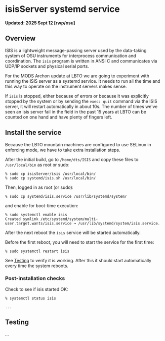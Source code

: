 # isisServer systemd service

**Updated: 2025 Sept 12 [rwp/osu]**

## Overview

ISIS is a lightweight message-passing server used by the data-taking system of OSU instruments 
for interprocess communication and coordination. The `isis` program is written in ANSI C and 
communicates via UDP/IP sockets and physical serial ports.

For the MODS Archon update at LBTO we are going to experiment with running the ISIS server as
a systemd service.  It needs to run all the time and this way to operate on the instrument
servers makes sense.  

If `isis` is stopped, either because of errors or because it was explicitly stopped by the system or
by sending the `exec: quit` command via the ISIS server, it will restart automatically in about 10s.
The number of times we've seen an isis server fail in the field in the past 15 years at LBTO can be
counted on one hand and have plenty of fingers left.

## Install the service

Because the LBTO mountain machines are configured to use SELinux in enforcing mode, we have to take extra installation steps.

After the initial build, go to `/home/dts/ISIS` and copy these files to `/usr/local/bin` as root or sudo:
```
% sudo cp isisServer/isis /usr/local/bin/
% sudo cp systemd/isis.sh /usr/local/bin/
```
Then, logged in as root (or sudo):
```
% sudo cp systemd/isis.service /usr/lib/systemd/system/
```
and enable for boot-time execution:
```
% sudo systemctl enable isis
Created symlink /etc/systemd/system/multi-user.target.wants/isis.service → /usr/lib/systemd/system/isis.service.
```
After the next reboot the `isis` service will be started automatically. 

Before the first reboot, you will need to start the service for the first time:
```
% sudo systemctl restart isis
```
See [Testing](#Testing) to verify it is working.  After this it should start
automatically every time the system reboots.

### Post-installation checks

Check to see if isis started OK:
```
% systemctl status isis

...

```

## Testing

...
